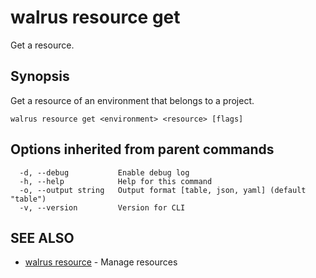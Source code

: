 # walrus resource get

Get a resource.

## Synopsis

Get a resource of an environment that belongs to a project.

```
walrus resource get <environment> <resource> [flags]
```

## Options inherited from parent commands

```
  -d, --debug           Enable debug log
  -h, --help            Help for this command
  -o, --output string   Output format [table, json, yaml] (default "table")
  -v, --version         Version for CLI
```

## SEE ALSO

* [walrus resource](walrus_resource)	 - Manage resources

